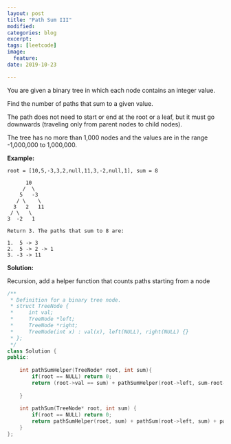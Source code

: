 ```yaml
---
layout: post
title: "Path Sum III"
modified:
categories: blog
excerpt:
tags: [leetcode]
image:
  feature:
date: 2019-10-23

---
```




You are given a binary tree in which each node contains an integer value.

Find the number of paths that sum to a given value.

The path does not need to start or end at the root or a leaf, but it must go downwards (traveling only from parent nodes to child nodes).

The tree has no more than 1,000 nodes and the values are in the range -1,000,000 to 1,000,000.

**Example:**

```
root = [10,5,-3,3,2,null,11,3,-2,null,1], sum = 8

      10
     /  \
    5   -3
   / \    \
  3   2   11
 / \   \
3  -2   1

Return 3. The paths that sum to 8 are:

1.  5 -> 3
2.  5 -> 2 -> 1
3. -3 -> 11
```



**Solution:**

Recursion, add a helper function that counts paths starting from a node

```c++
/**
 * Definition for a binary tree node.
 * struct TreeNode {
 *     int val;
 *     TreeNode *left;
 *     TreeNode *right;
 *     TreeNode(int x) : val(x), left(NULL), right(NULL) {}
 * };
 */
class Solution {
public:
    
    int pathSumHelper(TreeNode* root, int sum){
        if(root == NULL) return 0;
        return (root->val == sum) + pathSumHelper(root->left, sum-root->val) +pathSumHelper(root->right, sum-root->val);
        
    }
    
    int pathSum(TreeNode* root, int sum) {
        if(root == NULL) return 0;
        return pathSumHelper(root, sum) + pathSum(root->left, sum) + pathSum(root->right, sum);
    }
};
```

